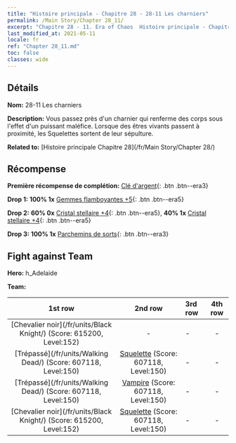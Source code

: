 ```yaml
---
title: "Histoire principale - Chapitre 28 - 28-11 Les charniers"
permalink: /Main Story/Chapter 28_11/
excerpt: "Chapitre 28 - 11. Era of Chaos  Histoire principale - Chapitre 28_11. 28-11 Les charniers"
last_modified_at: 2021-05-11
locale: fr
ref: "Chapter 28_11.md"
toc: false
classes: wide
---
```


## Détails

 **Nom:** 28-11 Les charniers

 **Description:** Vous passez près d'un charnier qui renferme des corps sous l'effet d'un puissant maléfice. Lorsque des êtres vivants passent à proximité, les Squelettes sortent de leur sépulture.

 **Related to:** [Histoire principale Chapitre 28](/fr/Main Story/Chapter 28/)

## Récompense

 **Première récompense de complétion:** [Clé d'argent](/ItemsFR/con_693/){: .btn .btn--era3}

 **Drop 1:** **100% 1x** [Gemmes flamboyantes +5](/ItemsFR/mat_100/){: .btn .btn--era5}

 **Drop 2:** **60% 0x** [Cristal stellaire +4](/ItemsFR/mat_94/){: .btn .btn--era5}, **40% 1x** [Cristal stellaire +4](/ItemsFR/mat_94/){: .btn .btn--era5}

 **Drop 3:** **100% 1x** [Parchemins de sorts](/ItemsFR/con_694/){: .btn .btn--era3}


## Fight against Team
 **Hero:** h_Adelaide

 **Team:**


  | 1st row | 2nd row | 3rd row | 4th row |
  |:----:|:----:|:----|:----:|
  | [Chevalier noir](/fr/units/Black Knight/) (Score: 615200, Level:152)  | - | - | - |
  | [Trépassé](/fr/units/Walking Dead/) (Score: 607118, Level:150)  | [Squelette](/fr/units/Skeleton/) (Score: 607118, Level:150)  | - | - |
  | [Trépassé](/fr/units/Walking Dead/) (Score: 607118, Level:150)  | [Vampire](/fr/units/Vampire/) (Score: 607118, Level:150)  | - | - |
  | [Chevalier noir](/fr/units/Black Knight/) (Score: 615200, Level:152)  | [Squelette](/fr/units/Skeleton/) (Score: 607118, Level:150)  | - | - |


